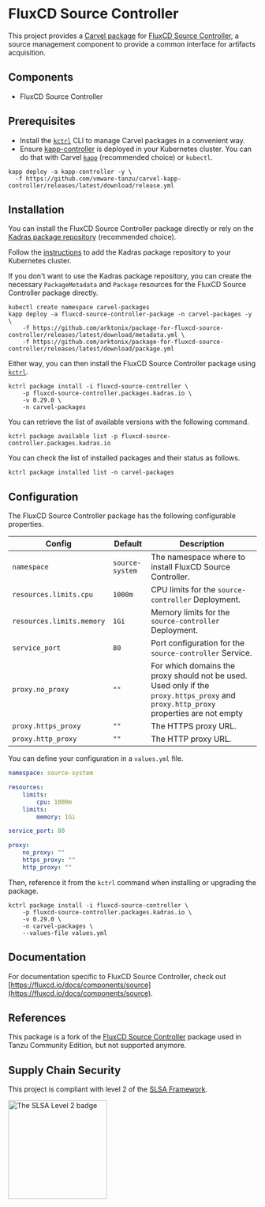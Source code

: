 # FluxCD Source Controller

This project provides a [Carvel package](https://carvel.dev/kapp-controller/docs/latest/packaging) for [FluxCD Source Controller](https://fluxcd.io/docs/components/source/), a source management component to provide a common interface for artifacts acquisition.

## Components

* FluxCD Source Controller

## Prerequisites

* Install the [`kctrl`](https://carvel.dev/kapp-controller/docs/latest/install/#installing-kapp-controller-cli-kctrl) CLI to manage Carvel packages in a convenient way.
* Ensure [kapp-controller](https://carvel.dev/kapp-controller) is deployed in your Kubernetes cluster. You can do that with Carvel
[`kapp`](https://carvel.dev/kapp/docs/latest/install) (recommended choice) or `kubectl`.

```shell
kapp deploy -a kapp-controller -y \
  -f https://github.com/vmware-tanzu/carvel-kapp-controller/releases/latest/download/release.yml
```

## Installation

You can install the FluxCD Source Controller package directly or rely on the [Kadras package repository](https://github.com/arktonix/carvel-packages)
(recommended choice).

Follow the [instructions](https://github.com/arktonix/carvel-packages) to add the Kadras package repository to your Kubernetes cluster.

If you don't want to use the Kadras package repository, you can create the necessary `PackageMetadata` and
`Package` resources for the FluxCD Source Controller package directly.

```shell
kubectl create namespace carvel-packages
kapp deploy -a fluxcd-source-controller-package -n carvel-packages -y \
    -f https://github.com/arktonix/package-for-fluxcd-source-controller/releases/latest/download/metadata.yml \
    -f https://github.com/arktonix/package-for-fluxcd-source-controller/releases/latest/download/package.yml
```

Either way, you can then install the FluxCD Source Controller package using [`kctrl`](https://carvel.dev/kapp-controller/docs/latest/install/#installing-kapp-controller-cli-kctrl).

```shell
kctrl package install -i fluxcd-source-controller \
    -p fluxcd-source-controller.packages.kadras.io \
    -v 0.29.0 \
    -n carvel-packages
```

You can retrieve the list of available versions with the following command.

```shell
kctrl package available list -p fluxcd-source-controller.packages.kadras.io
```

You can check the list of installed packages and their status as follows.

```shell
kctrl package installed list -n carvel-packages
```

## Configuration

The FluxCD Source Controller package has the following configurable properties.

| Config | Default | Description |
|-------|-------------------|-------------|
| `namespace` | `source-system` | The namespace where to install FluxCD Source Controller. |
| `resources.limits.cpu` | `1000m` | CPU limits for the `source-controller` Deployment. |
| `resources.limits.memory` | `1Gi` | Memory limits for the `source-controller` Deployment. |
| `service_port` | `80` | Port configuration for the `source-controller` Service. |
| `proxy.no_proxy` | `""` | For which domains the proxy should not be used. Used only if the `proxy.https_proxy` and `proxy.http_proxy` properties are not empty |
| `proxy.https_proxy` | `""` | The HTTPS proxy URL. |
| `proxy.http_proxy` | `""` | The HTTP proxy URL. |

You can define your configuration in a `values.yml` file.

```yaml
namespace: source-system

resources:
    limits:
        cpu: 1000m
    limits:
        memory: 1Gi

service_port: 80

proxy:
    no_proxy: ""
    https_proxy: ""
    http_proxy: ""
```

Then, reference it from the `kctrl` command when installing or upgrading the package.

```shell
kctrl package install -i fluxcd-source-controller \
    -p fluxcd-source-controller.packages.kadras.io \
    -v 0.29.0 \
    -n carvel-packages \
    --values-file values.yml
```

## Documentation

For documentation specific to FluxCD Source Controller, check out [https://fluxcd.io/docs/components/source](https://fluxcd.io/docs/components/source).

## References

This package is a fork of the [FluxCD Source Controller](https://github.com/vmware-tanzu/package-for-source-controller) package used in Tanzu Community Edition, but not supported anymore.

## Supply Chain Security

This project is compliant with level 2 of the [SLSA Framework](https://slsa.dev).

<img src="https://slsa.dev/images/SLSA-Badge-full-level2.svg" alt="The SLSA Level 2 badge" width=200>
